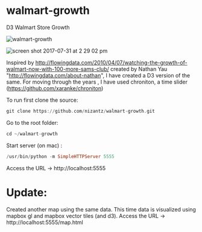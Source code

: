 # walmart-growth
D3 Walmart Store Growth

![walmart-growth](https://cloud.githubusercontent.com/assets/90957/24433470/caaf9818-13dd-11e7-9c7d-204d0d814da5.png)

![screen shot 2017-07-31 at 2 29 02 pm](https://user-images.githubusercontent.com/90957/28801521-cd0e23aa-7606-11e7-8eac-a6efbb3f840f.png)

Inspired by http://flowingdata.com/2010/04/07/watching-the-growth-of-walmart-now-with-100-more-sams-club/
created by Nathan Yau "http://flowingdata.com/about-nathan", I have created a D3 version of the same.
For moving through the years , I have used chroniton, a time slider (https://github.com/xaranke/chroniton)

To run first clone the source:
```haskell
git clone https://github.com/nizantz/walmart-growth.git
```

Go to the root folder:
```haskell
cd ~/walmart-growth
```
Start server (on mac) :
```haskell
/usr/bin/python -m SimpleHTTPServer 5555
```

Access the URL -> http://localhost:5555

# Update:
Created another map using the same data. This time data is visualized using mapbox gl and mapbox vector tiles (and d3).
Access the URL -> http://localhost:5555/map.html
